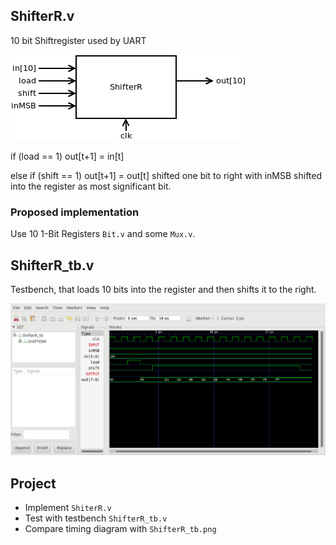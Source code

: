 
## ShifterR.v

10 bit Shiftregister used by UART

![](ShifterR.png)

if (load == 1) out[t+1] = in[t]

else if (shift == 1) out[t+1] = out[t] shifted one bit to right with inMSB shifted into the register as most significant bit.

### Proposed implementation
Use 10 1-Bit Registers `Bit.v` and some `Mux.v`.


## ShifterR_tb.v
Testbench, that loads 10 bits into the register and then shifts it to the right.


![](ShifterR_tb.png)
## Project
* Implement `ShiterR.v`
* Test with testbench `ShifterR_tb.v`
* Compare timing diagram with `ShifterR_tb.png`
